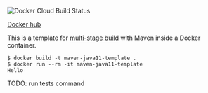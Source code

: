 ![Docker Cloud Build Status](https://img.shields.io/docker/cloud/build/golovchen/maven-docker-template)

[Docker hub](https://hub.docker.com/r/golovchen/maven-docker-template)

This is a template for [multi-stage build](https://docs.docker.com/develop/develop-images/multistage-build/) with Maven inside a Docker container.

```
$ docker build -t maven-java11-template .
$ docker run --rm -it maven-java11-template
Hello
```

TODO: run tests command